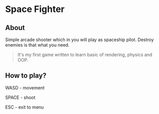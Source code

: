 # Space Fighter

## About

Simple arcade shooter which in you will play as spaceship pilot. Destroy enemies is that what you need.

> It's my first game written to learn basic of rendering, physics and OOP.

## How to play?

WASD - movement

SPACE - shoot

ESC - exit to menu

